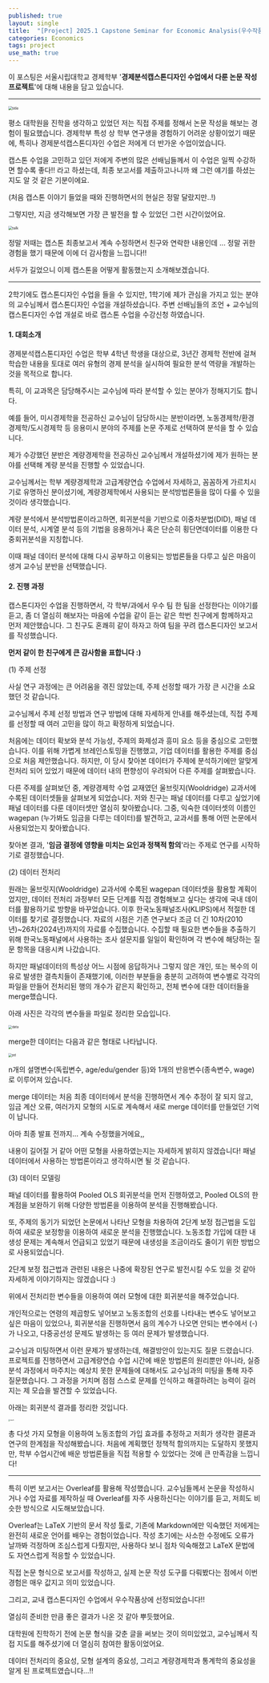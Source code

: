 ```yaml
---
published: true
layout: single
title:  "[Project] 2025.1 Capstone Seminar for Economic Analysis(우수작품상)"
categories: Economics 
tags: project
use_math: true
---
```






이 포스팅은 서울시립대학교 경제학부 '**경제분석캡스톤디자인 수업에서 다룬 논문 작성 프로젝트**'에 대해 내용을 담고 있습니다.

---

<img src="{{site.url}}\images\2025-06-25-capston\title.jpg" alt="title" style="zoom: 50%;" />



평소 대학원을 진학을 생각하고 있었던 저는 직접 주제를 정해서 논문 작성을 해보는 경험이 필요했습니다. 경제학부 특성 상 학부 연구생을 경험하기 어려운 상황이었기 때문에, 특히나 경제분석캡스톤디자인 수업은 저에게 더 반가운 수업이었습니다.

캡스톤 수업을 고민하고 있던 저에게 주변의 많은 선배님들께서 이 수업은 일찍 수강하면 할수록 좋다!! 라고 하셨는데, 최종 보고서를 제출하고나니까 왜 그런 얘기를 하셨는지도 알 것 같은 기분이에요. 

(처음 캡스톤 이야기 들었을 때와 진행하면서의 현실은 정말 달랐지만..!)

그렇지만, 지금 생각해보면 가장 큰 발전을 할 수 있었던 그런 시간이었어요.

<img src="{{site.url}}\images\2025-06-25-capston\talk.png" alt="talk" style="zoom:50%;" />



정말 저때는 캡스톤 최종보고서 계속 수정하면서 친구와 연락한 내용인데 ... 정말 귀한 경험을 했기 때문에 이에 더 감사함을 느낍니다!!



서두가 길었으니 이제 캡스톤을 어떻게 활동했는지 소개해보겠습니다. 

---

2학기에도 캡스톤디자인 수업을 들을 수 있지만, 1학기에 제가 관심을 가지고 있는 분야의 교수님께서 캡스톤디자인 수업을 개설하셨습니다. 주변 선배님들의 조언 + 교수님의 캡스톤디자인 수업 개설로 바로 캡스톤 수업을 수강신청 하였습니다.



#### 1. 대회소개 

경제분석캡스톤디자인 수업은 학부 4학년 학생을 대상으로, 3년간 경제학 전반에 걸쳐 학습한 내용을 토대로 여러 유형의 경제 분석을 실시하여 필요한 분석 역량을 개발하는 것을 목적으로 합니다. 

특히, 이 교과목은 담당해주시는 교수님에 따라 분석할 수 있는 분야가 정해지기도 합니다. 

예를 들어, 미시경제학을 전공하신 교수님이 담당하시는 분반이라면, 노동경제학/환경경제학/도시경제학 등 응용미시 분야의 주제를 논문 주제로 선택하여 분석을 할 수 있습니다. 

제가 수강했던 분반은 계량경제학을 전공하신 교수님께서 개설하셨기에 제가 원하는 분야를 선택해 계량 분석을 진행할 수 있었습니다. 

교수님께서는 학부 계량경제학과 고급계량연습 수업에서 자세하고, 꼼꼼하게 가르치시기로 유명하신 분이셨기에, 계량경제학에서 사용되는 분석방법론들을 많이 다룰 수 있을 것이라 생각했습니다.

계량 분석에서 분석방법론이라고하면, 회귀분석을 기반으로 이중차분법(DID), 패널 데이터 분석, 시계열 분석 등의 기법을 응용하거나 혹은 단순히 횡단면데이터를 이용한 다중회귀분석을 지칭합니다.

이때 패널 데이터 분석에 대해 다시 공부하고 이용되는 방법론들을 다루고 싶은 마음이 생겨 교수님 분반을 선택했습니다. 





#### 2. 진행 과정

캡스톤디자인 수업을 진행하면서, 각 학부/과에서 우수 팀 한 팀을 선정한다는 이야기를 듣고, 좀 더 열심히 해보자는 마음에 수업을 같이 듣는 같은 학번 친구에게 함께하자고 먼저 제안했습니다. 그 친구도 혼쾌히 같이 하자고 하여 팀을 꾸려 캡스톤디자인 보고서를 작성했습니다. 

**먼저 같이 한 친구에게 큰 감사함을 표합니다 :)**



(1) 주제 선정

사실 연구 과정에는 큰 어려움을 겪진 않았는데, 주제 선정할 때가 가장 큰 시간을 소요했던 것 같습니다.

교수님께서 주제 선정 방법과 연구 방법에 대해 자세하게 안내를 해주셨는데, 직접 주제를 선정할 때 여러 고민을 많이 하고 확정하게 되었습니다.

처음에는 데이터 확보와 분석 가능성, 주제의 화제성과 흥미 요소 등을 중심으로 고민했습니다. 이를 위해 가볍게 브레인스토밍을 진행했고, 기업 데이터를 활용한 주제를 중심으로 처음 제안했습니다. 하지만, 이 당시 찾아본 데이터가 주제에 분석하기에만 알맞게 전처리 되어 있었기 때문에 데이터 내의 편향성이 우려되어 다른 주제를 살펴봤습니다.

다른 주제를 살펴보던 중, 계량경제학 수업 교재였던 울브릿지(Wooldridge) 교과서에 수록된 데이터셋들을 살펴보게 되었습니다. 저와 친구는 패널 데이터를 다루고 싶었기에 패널 데이터를 다룬 데이터셋만 열심히 찾아봤습니다. 그중, 익숙한 데이터셋의 이름인 wagepan (누가봐도 임금을 다루는 데이터)를 발견하고, 교과서를 통해 어떤 논문에서 사용되었는지 찾아봤습니다. 

찾아본 결과, '**임금 결정에 영향을 미치는 요인과 정책적 함의**'라는 주제로 연구를 시작하기로 결정했습니다.



(2)  데이터 전처리

원래는 울브릿지(Wooldridge) 교과서에 수록된 wagepan 데이터셋을 활용할 계획이었지만, 데이터 전처리 과정부터 모든 단계를 직접 경험해보고 싶다는 생각에 국내 데이터를 활용하기로 방향을 바꾸었습니다. 이후 한국노동패널조사(KLIPS)에서 적절한 데이터를 찾기로 결정했습니다. 자료의 시점은 기존 연구보다 조금 더 긴 10차(2010년)~26차(2024년)까지의 자료를 수집했습니다. 수집할 때 필요한 변수들을 추출하기 위해 한국노동패널에서 사용하는 조사 설문지를 일일이 확인하며 각 변수에 해당하는 질문 항목을 대응시켜 나갔습니다. 

하지만 패널데이터의 특성상 어느 시점에 응답하거나 그렇지 않은 개인, 또는 복수의 이유로 발생한 결측치들이 존재했기에, 이러한 부분들을 충분히 고려하여 변수별로 각각의 파일을 만들어 전처리된 행의 개수가 같은지 확인하고, 전체 변수에 대한 데이터들을 merge했습니다.

아래 사진은 각각의 변수들을 파일로 정리한 모습입니다.

<img src="{{site.url}}\images\2025-06-25-capston\data.PNG" alt="data" style="zoom: 45%;" />



merge한 데이터는 다음과 같은 형태로 나타납니다.

<img src="{{site.url}}\images\2025-06-25-capston\pd.PNG" alt="pd" style="zoom: 45%;" />

n개의 설명변수(독립변수, age/edu/gender 등)와 1개의 반응변수(종속변수, wage)로 이루어져 있습니다. 



merge 데이터는 처음 최종 데이터에서 분석을 진행하면서 계수 추정이 잘 되지 않고, 임금 계산 오류, 여러가지 모형의 시도로 계속해서 새로 merge 데이터를 만들었던 기억이 납니다. 

아마 최종 발표 전까지... 계속 수정했을거에요,,



내용이 길어질 거 같아 어떤 모형을 사용하였는지는 자세하게 밝히지 않겠습니다! 패널 데이터에서 사용하는 방법론이라고 생각하시면 될 것 같습니다. 



(3) 데이터 모델링

패널 데이터를 활용하여 Pooled OLS 회귀분석을 먼저 진행하였고, Pooled OLS의 한계점을 보완하기 위해 다양한 방법론을 이용하여 분석을 진행해봤습니다.

또, 주제의 동기가 되었던 논문에서 나타난 모형을 차용하여 2단계 보정 접근법을 도입하여 새로운 보정항을 이용하여 새로운 분석을 진행했습니다. 노동조합 가입에 대한 내생성 문제는 계속해서 언급되고 있었기 때문에 내생성을 조금이라도 줄이기 위한 방법으로 사용되었습니다. 

2단계 보정 접근법과 관련된 내용은 나중에 확장된 연구로 발전시킬 수도 있을 것 같아 자세하게 이야기하지는 않겠습니다 :)



위에서 전처리한 변수들을 이용하여 여러 모형에 대한 회귀분석을 해주었습니다.

개인적으로는 연령의 제곱항도 넣어보고 노동조합의 선호를 나타내는 변수도 넣어보고 싶은 마음이 있었으나, 회귀분석을 진행하면서 음의 계수가 나오면 안되는 변수에서 (-)가 나오고, 다중공선성 문제도 발생하는 등 여러 문제가 발생했습니다. 

교수님과 미팅하면서 이런 문제가 발생하는데, 해결방안이 있는지도 질문 드렸습니다. 프로젝트를 진행하면서 고급계량연습 수업 시간에 배운 방법론의 원리뿐만 아니라, 실증 분석 과정에서 마주치는 예상치 못한 문제들에 대해서도 교수님과의 미팅을 통해 자주 질문했습니다. 그 과정을 거치며 점점 스스로 문제를 인식하고 해결하려는 능력이 길러지는 제 모습을 발견할 수 있었습니다.



아래는 회귀분석 결과를 정리한 것입니다.

<img src="{{site.url}}\images\2025-06-25-capston\result.PNG" alt="result" style="zoom: 20%;" />



총 다섯 가지 모형을 이용하여 노동조합의 가입 효과를 추정하고 저희가 생각한 결론과 연구의 한계점을 작성해봤습니다. 처음에 계획했던 정책적 함의까지는 도달하지 못했지만, 학부 수업시간에 배운 방법론들을 직접 적용할 수 있었다는 것에 큰 만족감을 느낍니다!

---

특히 이번 보고서는 Overleaf를 활용해 작성했습니다. 교수님들께서 논문을 작성하시거나 수업 자료를 제작하실 때 Overleaf를 자주 사용하신다는 이야기를 듣고, 저희도 비슷한 방식으로 시도해보았습니다.

Overleaf는 LaTeX 기반의 문서 작성 툴로, 기존에 Markdown에만 익숙했던 저에게는 완전히 새로운 언어를 배우는 경험이었습니다. 작성 초기에는 사소한 수정에도 오류가 날까봐 걱정하며 조심스럽게 다뤘지만, 사용하다 보니 점차 익숙해졌고 LaTeX 문법에도 자연스럽게 적응할 수 있었습니다.

직접 논문 형식으로 보고서를 작성하고, 실제 논문 작성 도구를 다뤄봤다는 점에서 이번 경험은 매우 값지고 의미 있었습니다.



그리고, 교내 캡스톤디자인 수업에서 우수작품상에 선정되었습니다!! 

열심히 준비한 만큼 좋은 결과가 나온 것 같아 뿌듯했어요.



대학원에 진학하기 전에 논문 형식을 갖춘 글을 써보는 것이 의미있었고, 교수님께서 직접 지도를 해주셨기에 더 열심히 참여한 활동이었어요.



데이터 전처리의 중요성, 모형 설계의 중요성, 그리고 계량경제학과 통계학의 중요성을 알게 된 프로젝트였습니다...!!



